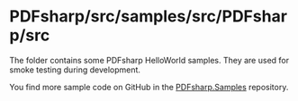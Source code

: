 ﻿# PDFsharp/src/samples/src/PDFsharp/src

The folder contains some PDFsharp HelloWorld samples.
They are used for smoke testing during development.

You find more sample code on GitHub in the [PDFsharp.Samples](https://github.com/empira/PDFsharp.Samples) repository.
